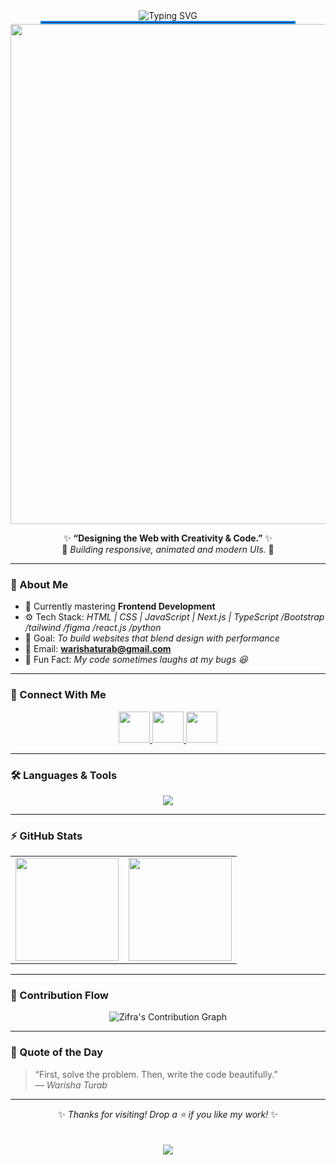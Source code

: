 

<div align="center">

<!-- Animated Heading -->
<img src="https://readme-typing-svg.herokuapp.com?font=Orbitron&size=35&duration=2500&color=1E90FF&center=true&vCenter=true&width=600&lines=Hi+👋,+I'm+Warisha+Turab;Frontend+Developer;Welcome+to+My+GitHub!" alt="Typing SVG" />

</div>
<hr style="border: 2px solid #1E90FF; width: 80%; margin:auto;">
<div align="center">
  <img src="https://media.istockphoto.com/id/1257568481/vector/program-code-create-on-laptop-on-programmer-workplace-coding-optimization-and-testing-app.jpg?s=612x612&w=0&k=20&c=-mAtowABw5Ofdn3Q120nlblkioCrqKSZX5uzjifnqIg=" width="800" hight="400"/>
</div>


<div align="center">
  
✨ **“Designing the Web with Creativity & Code.”** ✨  
💙 *Building responsive, animated and modern UIs.* 💙  

</div>

---

### 🌸 About Me
- 🌱 Currently mastering **Frontend Development**
- ⚙️ Tech Stack: *HTML | CSS | JavaScript | Next.js | TypeScript /Bootstrap /tailwind /figma /react.js /python*
- 🎯 Goal: *To build websites that blend design with performance*
- 💌 Email: **warishaturab@gmail.com**
- 💫 Fun Fact: *My code sometimes laughs at my bugs 😆*

---

### 🔗 Connect With Me
<p align="center">
  <a href="https://www.linkedin.com/in/warisha-turab-8666b82b6/" target="_blank">
    <img src="https://img.icons8.com/nolan/96/linkedin.png" width="50"/>
  </a>
  <a href="https://github.com/warisha234/warisha234" target="_blank">
    <img src="https://img.icons8.com/nolan/96/github.png" width="50"/>
  </a>
  <a href="mailto:warishaturab@gmail.com.com">
    <img src="https://img.icons8.com/nolan/96/gmail-new.png" width="50"/>
  </a>
</p>

---

### 🛠️ Languages & Tools
<p align="center">
  <img src="https://skillicons.dev/icons?i=html,css,js,react,nextjs,ts,bootstrap,git,vscode,figma" />
</p>

---

### ⚡ GitHub Stats
<p align="center">
  <table>
    <tr>
      <td>
        <img src="https://github-readme-stats.vercel.app/api?username=warisha234&show_icons=true&theme=blue_navy&hide_border=true&title_color=00BFFF&icon_color=00BFFF" height="165"/>
      </td>
      <td>
        <img src="https://github-readme-stats.vercel.app/api/top-langs/?username=warisha234&layout=compact&theme=blue_navy&hide_border=true&title_color=00BFFF" height="165"/>
      </td>
    </tr>
  </table>
</p>



---

### 🌊 Contribution Flow
<p align="center">
  <img src="https://github-readme-activity-graph.vercel.app/graph?username=warisha234&bg_color=0D1117&color=1E90FF&line=00BFFF&point=38BDF8&area=true&hide_border=true" alt="Zifra's Contribution Graph"/>
</p>

---

### 💬 Quote of the Day
> “First, solve the problem. Then, write the code beautifully.”  
> — *Warisha Turab*

---

<div align="center">
  
✨ *Thanks for visiting! Drop a ⭐ if you like my work!* ✨  
<br><br>
<img src="https://img.shields.io/badge/💙%20Made%20with%20passion%20by-Warisha%20Turab-blue?style=for-the-badge"/>

</div>

